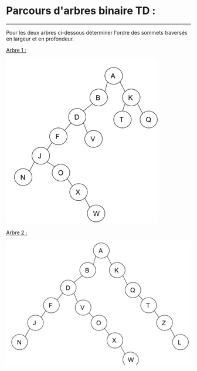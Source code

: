 # Parcours d'arbres binaire TD :

------

Pour les deux arbres ci-dessous déterminer l'ordre des sommets traversés en largeur et en profondeur.

<u>Arbre 1 :</u>

![](./Images/Arbres2.png)

<u>Arbre 2 :</u> 

![](./Images/Arbres3.png)